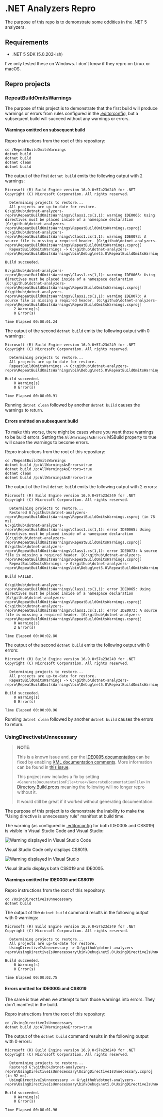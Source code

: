 # .NET Analyzers Repro

The purpose of this repo is to demonstrate some oddities in the .NET 5 analyzers.

## Requirements

* .NET 5 SDK (5.0.202-ish)

I've only tested these on Windows. I don't know if they repro on Linux or macOS.

## Repro projects

### RepeatBuildOmitsWarnings

The purpose of this project is to demonstrate that the first build will produce warnings or errors from rules configured
in the [.editorconfig](./.editorconfig), but a subsequent build will succeed without any warnings or errors.

#### Warnings omitted on subsequent build

Repro instructions from the root of this repository:

```shell
cd /RepeatBuildOmitsWarnings
dotnet build
dotnet build
dotnet clean
dotnet build
```

The output of the first `dotnet build` emits the following output with 2 warnings:

```shell
Microsoft (R) Build Engine version 16.9.0+57a23d249 for .NET
Copyright (C) Microsoft Corporation. All rights reserved.

  Determining projects to restore...
  All projects are up-to-date for restore.
G:\github\dotnet-analyzers-repro\RepeatBuildOmitsWarnings\Class1.cs(1,1): warning IDE0065: Using directives must be placed inside of a namespace declaration [G:\github\dotnet-analyzers-repro\RepeatBuildOmitsWarnings\RepeatBuildOmitsWarnings.csproj]
G:\github\dotnet-analyzers-repro\RepeatBuildOmitsWarnings\Class1.cs(1,1): warning IDE0073: A source file is missing a required header. [G:\github\dotnet-analyzers-repro\RepeatBuildOmitsWarnings\RepeatBuildOmitsWarnings.csproj]
  RepeatBuildOmitsWarnings -> G:\github\dotnet-analyzers-repro\RepeatBuildOmitsWarnings\bin\Debug\net5.0\RepeatBuildOmitsWarnings.dll

Build succeeded.

G:\github\dotnet-analyzers-repro\RepeatBuildOmitsWarnings\Class1.cs(1,1): warning IDE0065: Using directives must be placed inside of a namespace declaration [G:\github\dotnet-analyzers-repro\RepeatBuildOmitsWarnings\RepeatBuildOmitsWarnings.csproj]
G:\github\dotnet-analyzers-repro\RepeatBuildOmitsWarnings\Class1.cs(1,1): warning IDE0073: A source file is missing a required header. [G:\github\dotnet-analyzers-repro\RepeatBuildOmitsWarnings\RepeatBuildOmitsWarnings.csproj]
    2 Warning(s)
    0 Error(s)

Time Elapsed 00:00:01.24
```

The output of the second `dotnet build` emits the following output with 0 warnings:

```shell
Microsoft (R) Build Engine version 16.9.0+57a23d249 for .NET
Copyright (C) Microsoft Corporation. All rights reserved.

  Determining projects to restore...
  All projects are up-to-date for restore.
  RepeatBuildOmitsWarnings -> G:\github\dotnet-analyzers-repro\RepeatBuildOmitsWarnings\bin\Debug\net5.0\RepeatBuildOmitsWarnings.dll

Build succeeded.
    0 Warning(s)
    0 Error(s)

Time Elapsed 00:00:00.91
```

Running `dotnet clean` followed by another `dotnet build` causes the warnings to return.

#### Errors omitted on subsequent build

To make this worse, there might be cases where you want those warnings to be build errors. Setting the `AllWarningsAsErrors`
MSBuild property to true will cause the warnings to become errors.

Repro instructions from the root of this repository:

```shell
cd /RepeatBuildOmitsWarnings
dotnet build /p:AllWarningsAsErrors=true
dotnet build /p:AllWarningsAsErrors=true
dotnet clean
dotnet build /p:AllWarningsAsErrors=true
```

The output of the first `dotnet build` emits the following output with 2 errors:

```shell
Microsoft (R) Build Engine version 16.9.0+57a23d249 for .NET
Copyright (C) Microsoft Corporation. All rights reserved.

  Determining projects to restore...
  Restored G:\github\dotnet-analyzers-repro\RepeatBuildOmitsWarnings\RepeatBuildOmitsWarnings.csproj (in 78 ms).
G:\github\dotnet-analyzers-repro\RepeatBuildOmitsWarnings\Class1.cs(1,1): error IDE0065: Using directives must be placed inside of a namespace declaration [G:\github\dotnet-analyzers-repro\RepeatBuildOmitsWarnings\RepeatBuildOmitsWarnings.csproj]
G:\github\dotnet-analyzers-repro\RepeatBuildOmitsWarnings\Class1.cs(1,1): error IDE0073: A source file is missing a required header. [G:\github\dotnet-analyzers-repro\RepeatBuildOmitsWarnings\RepeatBuildOmitsWarnings.csproj]
  RepeatBuildOmitsWarnings -> G:\github\dotnet-analyzers-repro\RepeatBuildOmitsWarnings\bin\Debug\net5.0\RepeatBuildOmitsWarnings.dll

Build FAILED.

G:\github\dotnet-analyzers-repro\RepeatBuildOmitsWarnings\Class1.cs(1,1): error IDE0065: Using directives must be placed inside of a namespace declaration [G:\github\dotnet-analyzers-repro\RepeatBuildOmitsWarnings\RepeatBuildOmitsWarnings.csproj]
G:\github\dotnet-analyzers-repro\RepeatBuildOmitsWarnings\Class1.cs(1,1): error IDE0073: A source file is missing a required header. [G:\github\dotnet-analyzers-repro\RepeatBuildOmitsWarnings\RepeatBuildOmitsWarnings.csproj]
    0 Warning(s)
    2 Error(s)

Time Elapsed 00:00:02.80
```

The output of the second `dotnet build` emits the following output with 0 errors:

```shell
Microsoft (R) Build Engine version 16.9.0+57a23d249 for .NET
Copyright (C) Microsoft Corporation. All rights reserved.

  Determining projects to restore...
  All projects are up-to-date for restore.
  RepeatBuildOmitsWarnings -> G:\github\dotnet-analyzers-repro\RepeatBuildOmitsWarnings\bin\Debug\net5.0\RepeatBuildOmitsWarnings.dll

Build succeeded.
    0 Warning(s)
    0 Error(s)

Time Elapsed 00:00:00.96
```

Running `dotnet clean` followed by another `dotnet build` causes the errors to return.

### UsingDirectiveIsUnnecessary

> **NOTE**:
>
> This is a known issue and, per the
> [IDE0005 documentation](https://docs.microsoft.com/dotnet/fundamentals/code-analysis/style-rules/ide0005) can be fixed
> by enabling [XML documentation comments](https://docs.microsoft.com/dotnet/csharp/codedoc). More information can be
> found in [this issue](https://github.com/dotnet/roslyn/issues/41640).
> 
> This project now includes a fix by setting `<GenerateDocumentationFile>true</GenerateDocumentationFile>` in
> [Directory.Build.props](./Directory.Build.props) meaning the following will no longer repro without it.
>
> It would still be great if it worked without generating documentation.

The purpose of this project is to demonstrate the inability to make the "Using directive is unnecessary rule" manifest at build time.

The warning (as configured in [.editorconfig](./.editorconfig) for both IDE0005 and CS8019) is visible in Visual Studio Code and Visual Studio:

![Warning displayed in Visual Studio Code](Content/UsingDirectiveIsUnnecessary_VS_Code.png)

Visual Studio Code only displays CS8019.

![Warning displayed in Visual Studio](Content/UsingDirectiveIsUnnecessary_VS.png)

Visual Studio displays both CS8019 and IDE0005.

#### Warnings omitted for IDE0005 and CS8019

Repro instructions from the root of this repository:

```shell
cd /UsingDirectiveIsUnnecessary
dotnet build
```

The output of the `dotnet build` command results in the following output with 0 warnings:

```shell
Microsoft (R) Build Engine version 16.9.0+57a23d249 for .NET
Copyright (C) Microsoft Corporation. All rights reserved.

  Determining projects to restore...
  All projects are up-to-date for restore.
  UsingDirectiveIsUnnecessary -> G:\github\dotnet-analyzers-repro\UsingDirectiveIsUnnecessary\bin\Debug\net5.0\UsingDirectiveIsUnnecessary.dll

Build succeeded.
    0 Warning(s)
    0 Error(s)

Time Elapsed 00:00:02.75
```

#### Errors omitted for IDE0005 and CS8019

The same is true when we attempt to turn those warnings into errors. They don't manifest in the build.

Repro instructions from the root of this repository:

```shell
cd /UsingDirectiveIsUnnecessary
dotnet build /p:AllWarningsAsErrors=true
```

The output of the `dotnet build` command results in the following output with 0 errors:

```shell
Microsoft (R) Build Engine version 16.9.0+57a23d249 for .NET
Copyright (C) Microsoft Corporation. All rights reserved.

  Determining projects to restore...
  Restored G:\github\dotnet-analyzers-repro\UsingDirectiveIsUnnecessary\UsingDirectiveIsUnnecessary.csproj (in 92 ms).
  UsingDirectiveIsUnnecessary -> G:\github\dotnet-analyzers-repro\UsingDirectiveIsUnnecessary\bin\Debug\net5.0\UsingDirectiveIsUnnecessary.dll

Build succeeded.
    0 Warning(s)
    0 Error(s)

Time Elapsed 00:00:01.96
```
